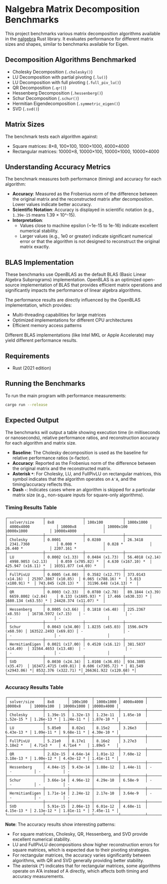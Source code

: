 # Nalgebra Matrix Decomposition Benchmarks

This project benchmarks various matrix decomposition algorithms available in the [nalgebra](https://nalgebra.org/) Rust library. It evaluates performance for different matrix sizes and shapes, similar to benchmarks available for Eigen.

## Decomposition Algorithms Benchmarked

- Cholesky Decomposition (`.cholesky()`)
- LU Decomposition with partial pivoting (`.lu()`)
- LU Decomposition with full pivoting (`.full_piv_lu()`)
- QR Decomposition (`.qr()`)
- Hessenberg Decomposition (`.hessenberg()`)
- Schur Decomposition (`.schur()`)
- Hermitian Eigendecomposition (`.symmetric_eigen()`)
- SVD (`.svd()`)

## Matrix Sizes

The benchmark tests each algorithm against:

- Square matrices: 8×8, 100×100, 1000×1000, 4000×4000
- Rectangular matrices: 10000×8, 10000×100, 10000×1000, 10000×4000

## Understanding Accuracy Metrics

The benchmark measures both performance (timing) and accuracy for each algorithm:

- **Accuracy**: Measured as the Frobenius norm of the difference between the original matrix and the reconstructed matrix after decomposition. Lower values indicate better accuracy.
- **Scientific Notation**: Accuracy is displayed in scientific notation (e.g., `1.39e-15` means 1.39 × 10^-15).
- **Interpretation**: 
  - Values close to machine epsilon (~1e-15 to 1e-16) indicate excellent numerical stability.
  - Larger values (e.g., 1e0 or greater) indicate significant numerical error or that the algorithm is not designed to reconstruct the original matrix exactly.

## BLAS Implementation

These benchmarks use OpenBLAS as the default BLAS (Basic Linear Algebra Subprograms) implementation. OpenBLAS is an optimized open-source implementation of BLAS that provides efficient matrix operations and significantly impacts the performance of linear algebra algorithms.

The performance results are directly influenced by the OpenBLAS implementation, which provides:

- Multi-threading capabilities for large matrices
- Optimized implementations for different CPU architectures
- Efficient memory access patterns

Different BLAS implementations (like Intel MKL or Apple Accelerate) may yield different performance results.

## Requirements

- Rust (2021 edition)

## Running the Benchmarks

To run the main program with performance measurements:

```sh
cargo run --release
```

## Expected Output

The benchmarks will output a table showing execution time (in milliseconds or nanoseconds), relative performance ratios, and reconstruction accuracy for each algorithm and matrix size. 

- **Baseline**: The Cholesky decomposition is used as the baseline for relative performance ratios (x-factor).
- **Accuracy**: Reported as the Frobenius norm of the difference between the original matrix and the reconstructed matrix.
- **Asterisk `*`**: For Cholesky, LU, and FullPivLU on rectangular matrices, this symbol indicates that the algorithm operates on `A'A`, and the timing/accuracy reflects this.
- **Dash `-`**: Indicates cases where an algorithm is skipped for a particular matrix size (e.g., non-square inputs for square-only algorithms).

### Timing Results Table

```
┌────────────────┬─────────────────┬─────────────────┬────────────────────┬──────────────────────┬────────────────────┬────────────────────┬─────────────────────┬───────────────────────┐
│ solver/size    │ 8x8             │ 100x100         │ 1000x1000          │ 4000x4000            │ 10000x8            │ 10000x100          │ 10000x1000          │ 10000x4000            │
├────────────────┼─────────────────┼─────────────────┼────────────────────┼──────────────────────┼────────────────────┼────────────────────┼─────────────────────┼───────────────────────┤
│ Cholesky       │ 0.0001          │ 0.0280          │ 26.3418            │ 2341.7360            │ 0.000 *            │ 0.028 *            │ 26.440 *            │ 2207.161 *            │
├────────────────┼─────────────────┼─────────────────┼────────────────────┼──────────────────────┼────────────────────┼────────────────────┼─────────────────────┼───────────────────────┤
│ LU             │ 0.0002 (x1.33)  │ 0.0484 (x1.73)  │ 56.4018 (x2.14)    │ 4998.9053 (x2.13)    │ 0.059 (x705.82) *  │ 4.630 (x167.10) *  │ 425.947 (x16.11) *  │ 10351.877 (x4.69) *   │
├────────────────┼─────────────────┼─────────────────┼────────────────────┼──────────────────────┼────────────────────┼────────────────────┼─────────────────────┼───────────────────────┤
│ FullPivLU      │ 0.0005 (x4.00)  │ 0.3582 (x12.77) │ 373.0143 (x14.16)  │ 25397.3867 (x10.85)  │ 0.065 (x788.16) *  │ 5.013 (x180.91) *  │ 743.845 (x28.13) *  │ 31196.648 (x14.13) *  │
├────────────────┼─────────────────┼─────────────────┼────────────────────┼──────────────────────┼────────────────────┼────────────────────┼─────────────────────┼───────────────────────┤
│ QR             │ 0.0003 (x2.33)  │ 0.0780 (x2.78)  │ 89.1844 (x3.39)    │ 6659.8002 (x2.84)    │ 0.133 (x1605.93) * │ 17.466 (x630.33) * │ 1680.134 (x63.55) * │ 24428.374 (x11.07) *  │
├────────────────┼─────────────────┼─────────────────┼────────────────────┼──────────────────────┼────────────────────┼────────────────────┼─────────────────────┼───────────────────────┤
│ Hessenberg     │ 0.0005 (x3.66)  │ 0.1818 (x6.48)  │ 225.2367 (x8.55)   │ 16738.5972 (x7.15)   │ -                  │ -                  │ -                   │ -                     │
├────────────────┼─────────────────┼─────────────────┼────────────────────┼──────────────────────┼────────────────────┼────────────────────┼─────────────────────┼───────────────────────┤
│ Schur          │ 0.0043 (x34.00) │ 1.8235 (x65.03) │ 1596.0479 (x60.59) │ 163522.2493 (x69.83) │ -                  │ -                  │ -                   │ -                     │
├────────────────┼─────────────────┼─────────────────┼────────────────────┼──────────────────────┼────────────────────┼────────────────────┼─────────────────────┼───────────────────────┤
│ HermitianEigen │ 0.0021 (x17.00) │ 0.4520 (x16.12) │ 381.5837 (x14.49)  │ 31564.4653 (x13.48)  │ -                  │ -                  │ -                   │ -                     │
├────────────────┼─────────────────┼─────────────────┼────────────────────┼──────────────────────┼────────────────────┼────────────────────┼─────────────────────┼───────────────────────┤
│ SVD            │ 0.0030 (x24.34) │ 1.0108 (x36.05) │ 934.3805 (x35.47)  │ 163472.4715 (x69.81) │ 0.606 (x7305.72) * │ 81.549 (x2943.06) *│ 8532.376 (x322.71) *│ 266361.922 (x120.68) *│
└────────────────┴─────────────────┴─────────────────┴────────────────────┴──────────────────────┴────────────────────┴────────────────────┴─────────────────────┴───────────────────────┘
```

### Accuracy Results Table

```
┌────────────────┬──────────┬──────────┬───────────┬───────────┬────────────┬────────────┬────────────┬────────────┐
│ solver/size    │ 8x8      │ 100x100  │ 1000x1000 │ 4000x4000 │ 10000x8    │ 10000x100  │ 10000x1000 │ 10000x4000 │
├────────────────┼──────────┼──────────┼───────────┼───────────┼────────────┼────────────┼────────────┼────────────┤
│ Cholesky       │ 1.39e-15 │ 1.32e-13 │ 1.23e-11  │ 1.85e-10  │ 1.52e-15 * │ 1.26e-13 * │ 1.24e-11 * │ 1.87e-10 * │
├────────────────┼──────────┼──────────┼───────────┼───────────┼────────────┼────────────┼────────────┼────────────┤
│ LU             │ 5.85e0   │ 8.02e1   │ 8.15e2    │ 3.26e3    │ 6.43e-13 * │ 1.09e-11 * │ 9.68e-11 * │ 4.30e-10 * │
├────────────────┼──────────┼──────────┼───────────┼───────────┼────────────┼────────────┼────────────┼────────────┤
│ FullPivLU      │ 5.21e0   │ 8.17e1   │ 8.16e2    │ 3.27e3    │ 3.18e2 *   │ 4.71e3 *   │ 4.71e4 *   │ 1.89e5 *   │
├────────────────┼──────────┼──────────┼───────────┼───────────┼────────────┼────────────┼────────────┼────────────┤
│ QR             │ 2.82e-15 │ 4.64e-14 │ 1.01e-12  │ 7.60e-12  │ 3.18e-13 * │ 1.00e-12 * │ 4.43e-12 * │ 1.41e-11 * │
├────────────────┼──────────┼──────────┼───────────┼───────────┼────────────┼────────────┼────────────┼────────────┤
│ Hessenberg     │ 4.04e-15 │ 9.43e-14 │ 1.88e-12  │ 1.44e-11  │ -          │ -          │ -          │ -          │
├────────────────┼──────────┼──────────┼───────────┼───────────┼────────────┼────────────┼────────────┼────────────┤
│ Schur          │ 3.66e-14 │ 4.96e-12 │ 4.29e-10  │ 6.58e-9   │ -          │ -          │ -          │ -          │
├────────────────┼──────────┼──────────┼───────────┼───────────┼────────────┼────────────┼────────────┼────────────┤
│ HermitianEigen │ 1.71e-14 │ 2.24e-12 │ 2.17e-10  │ 3.64e-9   │ -          │ -          │ -          │ -          │
├────────────────┼──────────┼──────────┼───────────┼───────────┼────────────┼────────────┼────────────┼────────────┤
│ SVD            │ 5.91e-15 │ 2.06e-13 │ 6.01e-12  │ 4.68e-11  │ 4.15e-13 * │ 2.13e-12 * │ 1.81e-11 * │ 7.45e-11 * │
└────────────────┴──────────┴──────────┴───────────┴───────────┴────────────┴────────────┴────────────┴────────────┘
```

**Note**: The accuracy results show interesting patterns:
- For square matrices, Cholesky, QR, Hessenberg, and SVD provide excellent numerical stability.
- LU and FullPivLU decompositions show higher reconstruction errors for square matrices, which is expected due to their pivoting strategies.
- For rectangular matrices, the accuracy varies significantly between algorithms, with QR and SVD generally providing better stability.
- The asterisk (*) indicates that for rectangular matrices, some algorithms operate on A'A instead of A directly, which affects both timing and accuracy measurements.